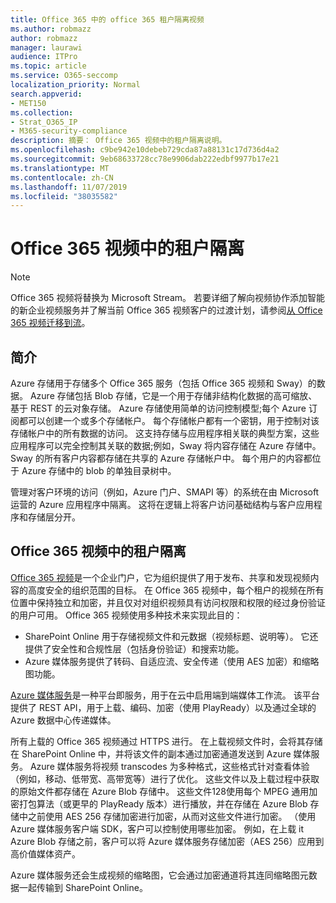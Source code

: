 ```yaml
---
title: Office 365 中的 office 365 租户隔离视频
ms.author: robmazz
author: robmazz
manager: laurawi
audience: ITPro
ms.topic: article
ms.service: O365-seccomp
localization_priority: Normal
search.appverid:
- MET150
ms.collection:
- Strat_O365_IP
- M365-security-compliance
description: 摘要： Office 365 视频中的租户隔离说明。
ms.openlocfilehash: c9be942e10debeb729cda87a88131c17d736d4a2
ms.sourcegitcommit: 9eb68633728cc78e9906dab222edbf9977b17e21
ms.translationtype: MT
ms.contentlocale: zh-CN
ms.lasthandoff: 11/07/2019
ms.locfileid: "38035582"
---
```

# <a name="tenant-isolation-in-office-365-video"></a>Office 365 视频中的租户隔离

> [!NOTE]
> Office 365 视频将替换为 Microsoft Stream。 若要详细了解向视频协作添加智能的新企业视频服务并了解当前 Office 365 视频客户的过渡计划，请参阅[从 Office 365 视频迁移到流](https://docs.microsoft.com/stream/)。

## <a name="introduction"></a>简介

Azure 存储用于存储多个 Office 365 服务（包括 Office 365 视频和 Sway）的数据。 Azure 存储包括 Blob 存储，它是一个用于存储非结构化数据的高可缩放、基于 REST 的云对象存储。 Azure 存储使用简单的访问控制模型;每个 Azure 订阅都可以创建一个或多个存储帐户。 每个存储帐户都有一个密钥，用于控制对该存储帐户中的所有数据的访问。 这支持存储与应用程序相关联的典型方案，这些应用程序可以完全控制其关联的数据;例如，Sway 将内容存储在 Azure 存储中。 Sway 的所有客户内容都存储在共享的 Azure 存储帐户中。 每个用户的内容都位于 Azure 存储中的 blob 的单独目录树中。

管理对客户环境的访问（例如，Azure 门户、SMAPI 等）的系统在由 Microsoft 运营的 Azure 应用程序中隔离。 这将在逻辑上将客户访问基础结构与客户应用程序和存储层分开。

## <a name="tenant-isolation-in-office-365-video"></a>Office 365 视频中的租户隔离

[Office 365 视频](https://support.office.com/article/Meet-Office-365-Video-ca1cc1a9-a615-46e1-b6a3-40dbd99939a6)是一个企业门户，它为组织提供了用于发布、共享和发现视频内容的高度安全的组织范围的目标。 在 Office 365 视频中，每个租户的视频在所有位置中保持独立和加密，并且仅对对组织视频具有访问权限和权限的经过身份验证的用户可用。 Office 365 视频使用多种技术来实现此目的：

- SharePoint Online 用于存储视频文件和元数据（视频标题、说明等）。 它还提供了安全性和合规性层（包括身份验证）和搜索功能。
- Azure 媒体服务提供了转码、自适应流、安全传递（使用 AES 加密）和缩略图功能。

[Azure 媒体服务](https://azure.microsoft.com/services/media-services/)是一种平台即服务，用于在云中启用端到端媒体工作流。 该平台提供了 REST API，用于上载、编码、加密（使用 PlayReady）以及通过全球的 Azure 数据中心传递媒体。

所有上载的 Office 365 视频通过 HTTPS 进行。 在上载视频文件时，会将其存储在 SharePoint Online 中，并将该文件的副本通过加密通道发送到 Azure 媒体服务。 Azure 媒体服务将视频 transcodes 为多种格式，这些格式针对查看体验（例如，移动、低带宽、高带宽等）进行了优化。 这些文件以及上载过程中获取的原始文件都存储在 Azure Blob 存储中。 这些文件128使用每个 MPEG 通用加密打包算法（或更早的 PlayReady 版本）进行播放，并在存储在 Azure Blob 存储中之前使用 AES 256 存储加密进行加密，从而对这些文件进行加密。 （使用 Azure 媒体服务客户端 SDK，客户可以控制使用哪些加密。 例如，在上载 it Azure Blob 存储之前，客户可以将 Azure 媒体服务存储加密（AES 256）应用到高价值媒体资产。

Azure 媒体服务还会生成视频的缩略图，它会通过加密通道将其连同缩略图元数据一起传输到 SharePoint Online。
